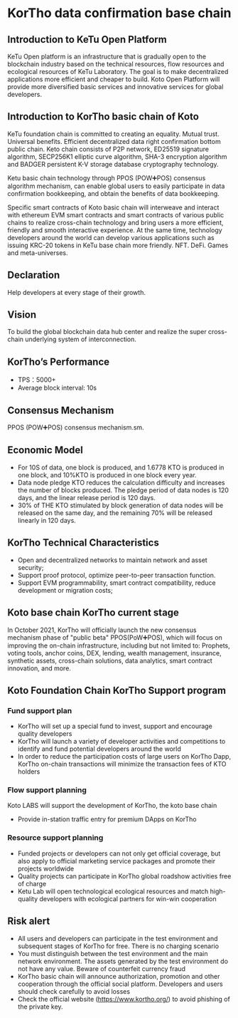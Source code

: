 # KorTho data confirmation base chain


## Introduction to KeTu Open Platform
KeTu Open platform is an infrastructure that is gradually open to the blockchain industry based on the technical resources, flow resources and ecological resources of KeTu Laboratory. The goal is to make decentralized applications more efficient and cheaper to build. Koto Open Platform will provide more diversified basic services and innovative services for global developers.

## Introduction to KorTho basic chain of Koto
 KeTu foundation chain is committed to creating an equality. Mutual trust. Universal benefits. Efficient decentralized data right confirmation bottom public chain. Keto chain consists of P2P network, ED25519 signature algorithm, SECP256K1 elliptic curve algorithm, SHA-3 encryption algorithm and BADGER persistent K-V storage database cryptography technology.

Ketu basic chain technology through PPOS (POW➕POS) consensus algorithm mechanism, can enable global users to easily participate in data confirmation bookkeeping, and obtain the benefits of data bookkeeping.

Specific smart contracts of Koto basic chain will interweave and interact with ethereum EVM smart contracts and smart contracts of various public chains to realize cross-chain technology and bring users a more efficient, friendly and smooth interactive experience. At the same time, technology developers around the world can develop various applications such as issuing KRC-20 tokens in KeTu base chain more friendly. NFT. DeFi. Games and meta-universes.

## Declaration
Help developers at every stage of their growth. 

## Vision
To build the global blockchain data hub center and realize the super cross-chain underlying system of interconnection.

## KorTho’s Performance
- TPS：5000+
- Average block interval: 10s

## Consensus Mechanism
PPOS (POW➕POS) consensus mechanism.sm.

## Economic Model 
- For 10S of data, one block is produced, and 1.6778 KTO is produced in one block, and 10%KTO is produced in one block every year.
- Data node pledge KTO reduces the calculation difficulty and increases the number of blocks produced. The pledge period of data nodes is 120 days, and the linear release period is 120 days.
- 30% of THE KTO stimulated by block generation of data nodes will be released on the same day, and the remaining 70% will be released linearly in 120 days.


## KorTho Technical Characteristics
- Open and decentralized networks to maintain network and asset security;
- Support proof protocol, optimize peer-to-peer transaction function.
- Support EVM programmability, smart contract compatibility, reduce development or migration costs;


## Koto base chain KorTho current stage
In October 2021, KorTho will officially launch the new consensus mechanism phase of "public beta" PPOS(PoW➕POS), which will focus on improving the on-chain infrastructure, including but not limited to: Prophets, voting tools, anchor coins, DEX, lending, wealth management, insurance, synthetic assets, cross-chain solutions, data analytics, smart contract innovation, and more.

## Koto Foundation Chain KorTho Support program
### Fund support plan
- KorTho will set up a special fund to invest, support and encourage quality developers
- KorTho will launch a variety of developer activities and competitions to identify and fund potential developers around the world
- In order to reduce the participation costs of large users on KorTho Dapp, KorTho on-chain transactions will minimize the transaction fees of KTO holders

### Flow support planning
Koto LABS will support the development of KorTho, the koto base chain
- Provide in-station traffic entry for premium DApps on KorTho

### Resource support planning
- Funded projects or developers can not only get official coverage, but also apply to official marketing service packages and promote their projects worldwide
- Quality projects can participate in KorTho global roadshow activities free of charge
- Ketu Lab will open technological ecological resources and match high-quality developers with ecological partners for win-win cooperation

## Risk alert
- All users and developers can participate in the test environment and subsequent stages of KorTho for free. There is no charging scenario
- You must distinguish between the test environment and the main network environment. The assets generated by the test environment do not have any value. Beware of counterfeit currency fraud
- KorTho basic chain will announce authorization, promotion and other cooperation through the official social platform. Developers and users should check carefully to avoid losses
- Check the official website (https://www.kortho.org/) to avoid phishing of the private key.


